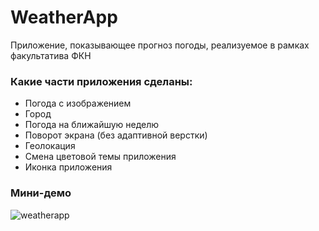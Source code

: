 # WeatherApp
Приложение, показывающее прогноз погоды, реализуемое в рамках факультатива ФКН
### Какие части приложения сделаны:
- Погода с изображением
- Город
- Погода на ближайшую неделю
- Поворот экрана (без адаптивной верстки)
- Геолокация
- Смена цветовой темы приложения
- Иконка приложения
### Мини-демо  
![weatherapp](./demo/weatherapp.gif)
